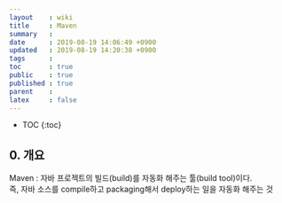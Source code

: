 ```yaml
---
layout    : wiki
title     : Maven
summary   : 
date      : 2019-08-19 14:06:49 +0900
updated   : 2019-08-19 14:20:38 +0900
tags      : 
toc       : true
public    : true
published : true
parent    : 
latex     : false
---
```

* TOC
{:toc}

## 0. 개요
Maven : 자바 프로젝트의 빌드(build)를 자동화 해주는 툴(build tool)이다.  
즉, 자바 소스를 compile하고 packaging해서 deploy하는 일을 자동화 해주는 것

